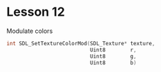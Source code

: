 # Lesson 12

Modulate colors

``` cpp
int SDL_SetTextureColorMod(SDL_Texture* texture,
                           Uint8        r,
                           Uint8        g,
                           Uint8        b)
```